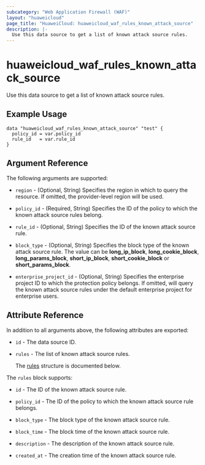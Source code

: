 ```yaml
---
subcategory: "Web Application Firewall (WAF)"
layout: "huaweicloud"
page_title: "HuaweiCloud: huaweicloud_waf_rules_known_attack_source"
description: |-
  Use this data source to get a list of known attack source rules.
---
```


# huaweicloud_waf_rules_known_attack_source

Use this data source to get a list of known attack source rules.

## Example Usage

```hcl
data "huaweicloud_waf_rules_known_attack_source" "test" {
  policy_id = var.policy_id
  rule_id   = var.rule_id
}
```

## Argument Reference

The following arguments are supported:

* `region` - (Optional, String) Specifies the region in which to query the resource.
  If omitted, the provider-level region will be used.

* `policy_id` - (Required, String) Specifies the ID of the policy to which the known attack source rules belong.

* `rule_id` - (Optional, String) Specifies the ID of  the known attack source rule.

* `block_type` - (Optional, String) Specifies the block type of  the known attack source rule.
  The value can be **long_ip_block**, **long_cookie_block**, **long_params_block**, **short_ip_block**,
  **short_cookie_block** or **short_params_block**.

* `enterprise_project_id` - (Optional, String) Specifies the enterprise project ID to which the protection policy belongs.
  If omitted, will query the known attack source rules under the default enterprise project for enterprise users.

## Attribute Reference

In addition to all arguments above, the following attributes are exported:

* `id` - The data source ID.

* `rules` - The list of known attack source rules.

  The [rules](#rules_struct) structure is documented below.

<a name="rules_struct"></a>
The `rules` block supports:

* `id` - The ID of the known attack source rule.

* `policy_id` - The ID of the policy to which the known attack source rule belongs.

* `block_type` - The block type of the known attack source rule.

* `block_time` - The block time of the known attack source rule.

* `description` - The description of the known attack source rule.

* `created_at` - The creation time of the known attack source rule.
